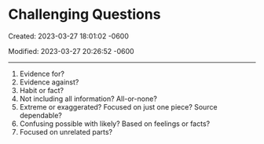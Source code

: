 # Challenging Questions

Created: 2023-03-27 18:01:02 -0600

Modified: 2023-03-27 20:26:52 -0600

---

1. Evidence for?
2. Evidence against?
3. Habit or fact?
4. Not including all information? All-or-none?
5. Extreme or exaggerated? Focused on just one piece? Source dependable?
6. Confusing possible with likely? Based on feelings or facts?
7. Focused on unrelated parts?
